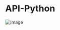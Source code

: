# API-Python
![image](https://user-images.githubusercontent.com/87222311/216804423-7c26755d-831a-49af-89d6-8f72ff0598a8.png)

